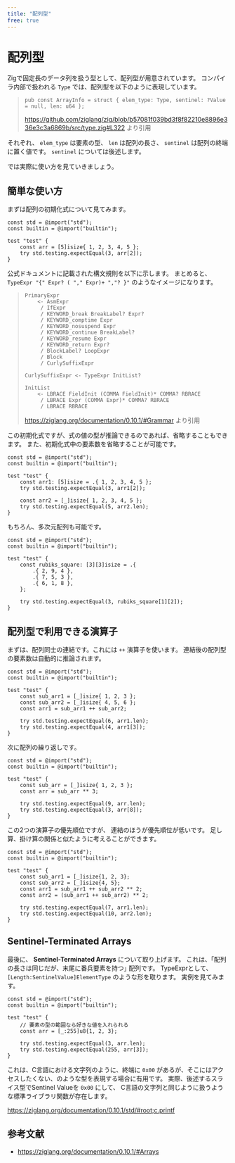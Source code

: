 ```yaml
---
title: "配列型"
free: true
---
```


# 配列型

Zigで固定長のデータ列を扱う型として、配列型が用意されています。
コンパイラ内部で扱われる `Type` では、配列型を以下のように表現しています。

> ```zig
> pub const ArrayInfo = struct { elem_type: Type, sentinel: ?Value = null, len: u64 };
> ```
> 
> <https://github.com/ziglang/zig/blob/b57081f039bd3f8f82210e8896e336e3c3a6869b/src/type.zig#L322> より引用

それぞれ、 `elem_type` は要素の型、 `len` は配列の長さ、 `sentinel` は配列の終端に置く値です。
`sentinel` については後述します。

では実際に使い方を見ていきましょう。

## 簡単な使い方

まずは配列の初期化式について見てみます。

```zig
const std = @import("std");
const builtin = @import("builtin");

test "test" {
    const arr = [5]isize{ 1, 2, 3, 4, 5 };
    try std.testing.expectEqual(3, arr[2]);
}
```

公式ドキュメントに記載された構文規則を以下に示します。
まとめると、
`TypeExpr "{" Expr? ( "," Expr)+ ","? }"` のようなイメージになります。

> ```
> PrimaryExpr
>     <- AsmExpr
>      / IfExpr
>      / KEYWORD_break BreakLabel? Expr?
>      / KEYWORD_comptime Expr
>      / KEYWORD_nosuspend Expr
>      / KEYWORD_continue BreakLabel?
>      / KEYWORD_resume Expr
>      / KEYWORD_return Expr?
>      / BlockLabel? LoopExpr
>      / Block
>      / CurlySuffixExpr
> 
> CurlySuffixExpr <- TypeExpr InitList?
> 
> InitList
>     <- LBRACE FieldInit (COMMA FieldInit)* COMMA? RBRACE
>      / LBRACE Expr (COMMA Expr)* COMMA? RBRACE
>      / LBRACE RBRACE
> ```
>
> <https://ziglang.org/documentation/0.10.1/#Grammar> より引用

この初期化式ですが、式の値の型が推論できるのであれば、省略することもできます。
また、初期化式中の要素数を省略することが可能です。

```zig
const std = @import("std");
const builtin = @import("builtin");

test "test" {
    const arr1: [5]isize = .{ 1, 2, 3, 4, 5 };
    try std.testing.expectEqual(3, arr1[2]);

    const arr2 = [_]isize{ 1, 2, 3, 4, 5 };
    try std.testing.expectEqual(5, arr2.len);
}
```

もちろん、多次元配列も可能です。

```zig
const std = @import("std");
const builtin = @import("builtin");

test "test" {
    const rubiks_square: [3][3]isize = .{
        .{ 2, 9, 4 },
        .{ 7, 5, 3 },
        .{ 6, 1, 8 },
    };

    try std.testing.expectEqual(3, rubiks_square[1][2]);
}
```


## 配列型で利用できる演算子

まずは、配列同士の連結です。これには `++` 演算子を使います。
連結後の配列型の要素数は自動的に推論されます。

```zig
const std = @import("std");
const builtin = @import("builtin");

test "test" {
    const sub_arr1 = [_]isize{ 1, 2, 3 };
    const sub_arr2 = [_]isize{ 4, 5, 6 };
    const arr1 = sub_arr1 ++ sub_arr2;

    try std.testing.expectEqual(6, arr1.len);
    try std.testing.expectEqual(4, arr1[3]);
}
```

次に配列の繰り返しです。

```zig
const std = @import("std");
const builtin = @import("builtin");

test "test" {
    const sub_arr = [_]isize{ 1, 2, 3 };
    const arr = sub_arr ** 3;

    try std.testing.expectEqual(9, arr.len);
    try std.testing.expectEqual(3, arr[8]);
}
```

この2つの演算子の優先順位ですが、
連結のほうが優先順位が低いです。
足し算、掛け算の関係と似たように考えることができます。

```zig
const std = @import("std");
const builtin = @import("builtin");

test "test" {
    const sub_arr1 = [_]isize{1, 2, 3};
    const sub_arr2 = [_]isize{4, 5};
    const arr1 = sub_arr1 ++ sub_arr2 ** 2;
    const arr2 = (sub_arr1 ++ sub_arr2) ** 2;

    try std.testing.expectEqual(7, arr1.len);
    try std.testing.expectEqual(10, arr2.len);
}
```

## Sentinel-Terminated Arrays

最後に、 **Sentinel-Terminated Arrays** について取り上げます。
これは、｢配列の長さは同じだが、末尾に番兵要素を持つ｣ 配列です。
TypeExprとして、`[Length:SentinelValue]ElementType` のような形を取ります。
実例を見てみます。

```zig
const std = @import("std");
const builtin = @import("builtin");

test "test" {
    // 要素の型の範囲なら好きな値を入れられる
    const arr = [_:255]u8{1, 2, 3};

    try std.testing.expectEqual(3, arr.len);
    try std.testing.expectEqual(255, arr[3]);
}
```

これは、C言語における文字列のように、終端に `0x00` があるが、そこにはアクセスしたくない、のような型を表現する場合に有用です。
実際、後述するスライス型でSentinel Valueを `0x00` にして、
C言語の文字列と同じように扱うような標準ライブラリ関数が存在します。

<https://ziglang.org/documentation/0.10.1/std/#root;c.printf>

## 参考文献

- <https://ziglang.org/documentation/0.10.1/#Arrays>
